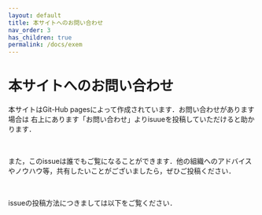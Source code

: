 ```yaml
---
layout: default
title: 本サイトへのお問い合わせ
nav_order: 3
has_children: true
permalink: /docs/exem
---
```


# 本サイトへのお問い合わせ 
本サイトはGit-Hub pagesによって作成されています．お問い合わせがあります場合は
右上にあります「お問い合わせ」よりisuueを投稿していただけると助かります．

<br>

また，このissueは誰でもご覧になることができます．他の組織へのアドバイスやノウハウ等，共有したいことがございましたら，ぜひご投稿ください．

<br>

issueの投稿方法につきましては以下をご覧ください．

